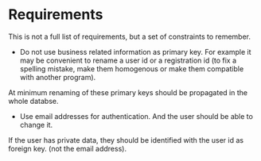 # Requirements

This is not a full list of requirements, but a set of constraints to remember.

* Do not use business related information as primary key. For example it may be convenient to rename a user id or a registration id (to fix a spelling mistake, make them homogenous or make them compatible with another program).

At minimum renaming of these primary keys should be propagated in the whole databse.

* Use email addresses for authentication. And the user should be able to change it.

If the user has private data, they should be identified with the user id as foreign key. (not the email address).
